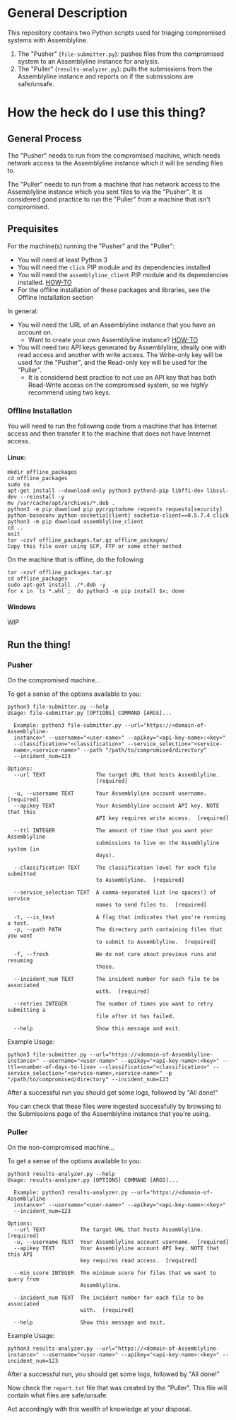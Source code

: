 # General Description
This repository contains two Python scripts used for triaging compromised systems with Assemblyline.
1. The "Pusher" (`file-submitter.py`): pushes files from the compromised system to an Assemblyline
instance for analysis.
2. The "Puller" (`results-analyzer.py`): pulls the submissions from the
Assemblyline instance and reports on if the submissions are safe/unsafe.
   

# How the heck do I use this thing?
## General Process
The "Pusher" needs to run from the compromised machine, which needs network access to the Assemblyline instance
which it will be sending files to.

The "Puller" needs to run from a machine that has network access to the Assemblyline instance
which you sent files to via the "Pusher". It is considered good practice to run the "Puller" from a machine that 
isn't compromised.

## Prequisites
For the machine(s) running the "Pusher" and the "Puller":
- You will need at least Python 3
- You will need the `click` PIP module and its dependencies installed
- You will need the `assemblyline_client` PIP module and its dependencies installed. 
  [HOW-TO](https://cybercentrecanada.github.io/assemblyline4_docs/docs/user_manual/assemblyline_client.html)
- For the offline installation of these packages and libraries, see the Offline Installation section

In general:
- You will need the URL of an Assemblyline instance that you have an account on. 
  - Want to create your own Assemblyline instance? [HOW-TO](https://cybercentrecanada.github.io/assemblyline4_docs/docs/installation.html)
- You will need two API keys generated by Assemblyline, ideally one with read access and another with write access. 
  The Write-only key will be used for the "Pusher", and the Read-only key will be used for the "Puller".
  - It is considered best practice to not use an API key that has both Read-Write access on the compromised system, so 
  we *highly* recommend using two keys.
    
### Offline Installation
You will need to run the following code from a machine that has Internet access and then transfer it to the machine
that does not have Internet access.
#### Linux:
```
mkdir offline_packages
cd offline_packages
sudo su
apt-get install --download-only python3 python3-pip libffi-dev libssl-dev --reinstall -y
mv /var/cache/apt/archives/*.deb .
python3 -m pip download pip pycryptodome requests requests[security] python-baseconv python-socketio[client] socketio-client==0.5.7.4 click
python3 -m pip download assemblyline_client
cd ..
exit
tar -czvf offline_packages.tar.gz offline_packages/
Copy this file over using SCP, FTP or some other method
```

On the machine that is offline, do the following:
```
tar -xzvf offline_packages.tar.gz
cd offline_packages
sudo apt-get install ./*.deb -y
for x in `ls *.whl`;  do python3 -m pip install $x; done
```

#### Windows
WIP

## Run the thing!
### Pusher
On the compromised machine...

To get a sense of the options available to you:
```
python3 file-submitter.py --help
Usage: file-submitter.py [OPTIONS] COMMAND [ARGS]...

  Example: python3 file-submitter.py --url="https://<domain-of-Assemblyline-
  instance>" --username="<user-name>" --apikey="<api-key-name>:<key>"
  --classification="<classification>" --service_selection="<service-
  name>,<service-name>" --path "/path/to/compromised/directory"
  --incident_num=123

Options:
  --url TEXT                The target URL that hosts Assemblyline.
                            [required]

  -u, --username TEXT       Your Assemblyline account username.  [required]
  --apikey TEXT             Your Assemblyline account API key. NOTE that this
                            API key requires write access.  [required]

  --ttl INTEGER             The amount of time that you want your Assemblyline
                            submissions to live on the Assemblyline system (in
                            days).

  --classification TEXT     The classification level for each file submitted
                            to Assemblyline.  [required]

  --service_selection TEXT  A comma-separated list (no spaces!) of service
                            names to send files to.  [required]

  -t, --is_test             A flag that indicates that you're running a test.
  -p, --path PATH           The directory path containing files that you want
                            to submit to Assemblyline.  [required]

  -f, --fresh               We do not care about previous runs and resuming
                            those.

  --incident_num TEXT       The incident number for each file to be associated
                            with.  [required]

  --retries INTEGER         The number of times you want to retry submitting a
                            file after it has failed.

  --help                    Show this message and exit.
```

Example Usage:
```
python3 file-submitter.py --url="https://<domain-of-Assemblyline-instance>" --username="<user-name>" --apikey="<api-key-name>:<key>" --ttl=<number-of-days-to-live> --classification="<classification>" --service_selection="<service-name>,<service-name>" -p "/path/to/compromised/directory" --incident_num=123
```

After a successful run you should get some logs, followed by "All done!"

You can check that these files were ingested successfully by browsing to the Submissions page of the
Assemblyline instance that you're using.

### Puller
On the non-compromised machine...

To get a sense of the options available to you:
```
python3 results-analyzer.py --help
Usage: results-analyzer.py [OPTIONS] COMMAND [ARGS]...

  Example: python3 results-analyzer.py --url="https://<domain-of-Assemblyline-
  instance>" --username="<user-name>" --apikey="<api-key-name>:<key>"
  --incident_num=123

Options:
  --url TEXT           The target URL that hosts Assemblyline.  [required]
  -u, --username TEXT  Your Assemblyline account username.  [required]
  --apikey TEXT        Your Assemblyline account API key. NOTE that this API
                       key requires read access.  [required]

  --min_score INTEGER  The minimum score for files that we want to query from
                       Assemblyline.

  --incident_num TEXT  The incident number for each file to be associated
                       with.  [required]

  --help               Show this message and exit.
```

Example Usage:
```
python3 results-analyzer.py --url="https://<domain-of-Assemblyline-instance>" --username="<user-name>" --apikey="<api-key-name>:<key>" --incident_num=123
```

After a successful run, you should get some logs, followed by "All done!"

Now check the `report.txt` file that was created by the "Puller". This file will contain what files 
are safe/unsafe.

Act accordingly with this wealth of knowledge at your disposal.

